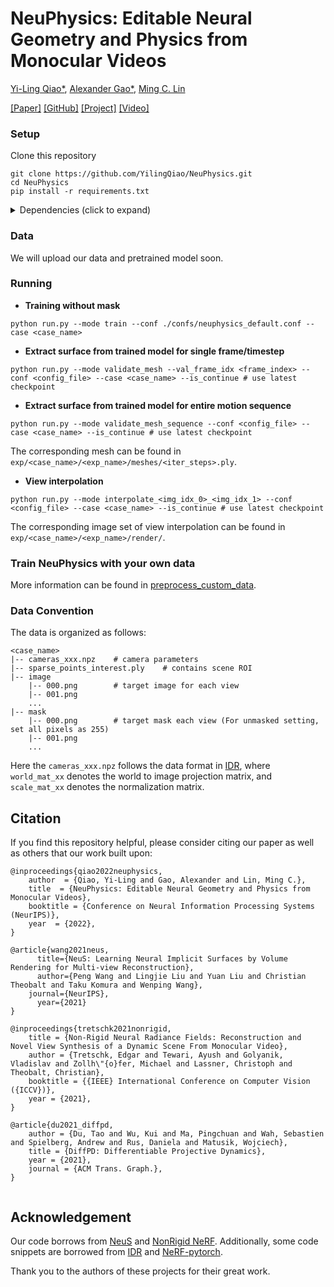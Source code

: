 
# NeuPhysics: Editable Neural Geometry and Physics from Monocular Videos

[Yi-Ling Qiao*](https://ylqiao.net/), [Alexander Gao*](https://gaoalexander.github.io/), [Ming C. Lin](https://www.cs.umd.edu/~lin/)

[[Paper]](https://openreview.net/pdf?id=QXLue5WoSBE) [[GitHub]](https://sites.google.com/view/neuphysics/home) [[Project]](https://sites.google.com/view/neuphysics/home) [[Video]](https://www.youtube.com/watch?v=Eklh1pIAri0)


### Setup

Clone this repository

```shell
git clone https://github.com/YilingQiao/NeuPhysics.git
cd NeuPhysics
pip install -r requirements.txt
```

<details>
  <summary> Dependencies (click to expand) </summary>

  - torch==1.8.0
  - opencv_python==4.5.2.52
  - trimesh==3.9.8 
  - numpy==1.19.2
  - pyhocon==0.3.57
  - icecream==2.1.0
  - tqdm==4.50.2
  - scipy==1.7.0
  - PyMCubes==0.1.2

</details>

### Data
We will upload our data and pretrained model soon.

### Running

- **Training without mask**

```shell
python run.py --mode train --conf ./confs/neuphysics_default.conf --case <case_name>
```

- **Extract surface from trained model for single frame/timestep** 

```shell
python run.py --mode validate_mesh --val_frame_idx <frame_index> --conf <config_file> --case <case_name> --is_continue # use latest checkpoint
```

- **Extract surface from trained model for entire motion sequence** 

```shell
python run.py --mode validate_mesh_sequence --conf <config_file> --case <case_name> --is_continue # use latest checkpoint
```

The corresponding mesh can be found in `exp/<case_name>/<exp_name>/meshes/<iter_steps>.ply`.

- **View interpolation**

```shell
python run.py --mode interpolate_<img_idx_0>_<img_idx_1> --conf <config_file> --case <case_name> --is_continue # use latest checkpoint
```

The corresponding image set of view interpolation can be found in `exp/<case_name>/<exp_name>/render/`.

### Train NeuPhysics with your own data

More information can be found in [preprocess_custom_data](https://github.com/Totoro97/NeuS/tree/main/preprocess_custom_data).

### Data Convention
The data is organized as follows:

```
<case_name>
|-- cameras_xxx.npz    # camera parameters
|-- sparse_points_interest.ply    # contains scene ROI
|-- image
    |-- 000.png        # target image for each view
    |-- 001.png
    ...
|-- mask
    |-- 000.png        # target mask each view (For unmasked setting, set all pixels as 255)
    |-- 001.png
    ...
```

Here the `cameras_xxx.npz` follows the data format in [IDR](https://github.com/lioryariv/idr/blob/main/DATA_CONVENTION.md), where `world_mat_xx` denotes the world to image projection matrix, and `scale_mat_xx` denotes the normalization matrix.

## Citation

If you find this repository helpful, please consider citing our paper as well as others that our work built upon:

```
@inproceedings{qiao2022neuphysics,
    author  = {Qiao, Yi-Ling and Gao, Alexander and Lin, Ming C.},
    title  = {NeuPhysics: Editable Neural Geometry and Physics from Monocular Videos},
    booktitle = {Conference on Neural Information Processing Systems (NeurIPS)},
    year  = {2022},
}

@article{wang2021neus,
      title={NeuS: Learning Neural Implicit Surfaces by Volume Rendering for Multi-view Reconstruction}, 
      author={Peng Wang and Lingjie Liu and Yuan Liu and Christian Theobalt and Taku Komura and Wenping Wang},
    journal={NeurIPS},
      year={2021}
}

@inproceedings{tretschk2021nonrigid,
    title = {Non-Rigid Neural Radiance Fields: Reconstruction and Novel View Synthesis of a Dynamic Scene From Monocular Video},
    author = {Tretschk, Edgar and Tewari, Ayush and Golyanik, Vladislav and Zollh\"{o}fer, Michael and Lassner, Christoph and Theobalt, Christian},
    booktitle = {{IEEE} International Conference on Computer Vision ({ICCV})},
    year = {2021},
}

@article{du2021_diffpd,
    author = {Du, Tao and Wu, Kui and Ma, Pingchuan and Wah, Sebastien and Spielberg, Andrew and Rus, Daniela and Matusik, Wojciech},
    title = {DiffPD: Differentiable Projective Dynamics},
    year = {2021},
    journal = {ACM Trans. Graph.},
}
         
```

## Acknowledgement

Our code borrows from [NeuS](https://github.com/Totoro97/NeuS) and [NonRigid NeRF](https://github.com/facebookresearch/nonrigid_nerf/).
Additionally, some code snippets are borrowed from [IDR](https://github.com/lioryariv/idr) and [NeRF-pytorch](https://github.com/yenchenlin/nerf-pytorch).

Thank you to the authors of these projects for their great work.
